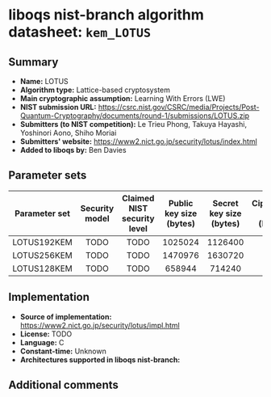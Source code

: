 liboqs nist-branch algorithm datasheet: `kem_LOTUS`
===================================================

Summary
-------

- **Name:** LOTUS
- **Algorithm type:** Lattice-based cryptosystem
- **Main cryptographic assumption:** Learning With Errors (LWE)
- **NIST submission URL:** https://csrc.nist.gov/CSRC/media/Projects/Post-Quantum-Cryptography/documents/round-1/submissions/LOTUS.zip
- **Submitters (to NIST competition):** Le Trieu Phong, Takuya Hayashi, Yoshinori Aono, Shiho Moriai
- **Submitters' website:** https://www2.nict.go.jp/security/lotus/index.html
- **Added to liboqs by:** Ben Davies

Parameter sets
--------------

| Parameter set | Security model | Claimed NIST security level | Public key size (bytes) | Secret key size (bytes) | Ciphertext size (bytes) | Shared secret size (bytes) |
|:-------------:|:--------------:|:---------------------------:|:-----------------------:|:-----------------------:|:-----------------------:|:--------------------------:|
| LOTUS192KEM   | TODO           | TODO                        |                 1025024 |                 1126400 |                    1480 |                         24 |
| LOTUS256KEM   | TODO           | TODO                        |                 1470976 |                 1630720 |                    1800 |                         32 |
| LOTUS128KEM   | TODO           | TODO                        |                  658944 |                  714240 |                    1160 |                         16 |

Implementation
--------------

- **Source of implementation:** https://www2.nict.go.jp/security/lotus/impl.html
- **License:** TODO
- **Language:** C
- **Constant-time:** Unknown
- **Architectures supported in liboqs nist-branch:**

Additional comments
-------------------
